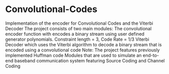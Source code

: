 # Convolutional-Codes
Implementation of the encoder for Convolutional Codes and the Viterbi Decoder
The project consists of two main modules:
The convolutional encoder function with encodes a binary stream using user defined generator polynomials.
Constraint length = 3, Code Rate = 1/3
Viterbi Decoder which uses the Viterbi algorithm to decode a binary stream that is encoded using a convolutional code
Note: The project features previously implemented Huffman code Modules that are used to simulate an end-to-end baseband communication system featuring Source Coding and Channel Coding

